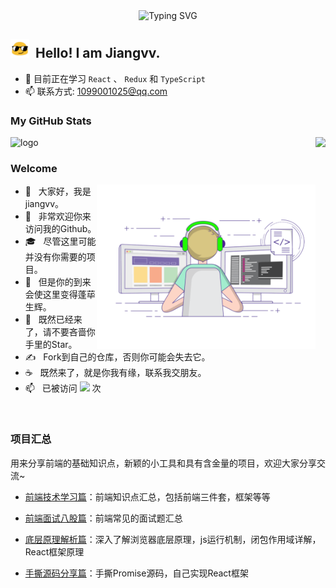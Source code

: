 <!--
**jiangwayway/jiangwayway** is a ✨ _special_ ✨ repository because its `README.md` (this file) appears on your GitHub profile.

Here are some ideas to get you started:

- 🔭 I’m currently working on ...
- 🌱 I’m currently learning ...
- 👯 I’m looking to collaborate on ...
- 🤔 I’m looking for help with ...
- 💬 Ask me about ...
- 📫 How to reach me: ...
- 😄 Pronouns: ...
- ⚡ Fun fact: ...
-->



<div align="center">
    <img src="https://readme-typing-svg.demolab.com?font=Fira+Code&pause=1000&color=024EF7&width=435&lines=热爱可抵岁月漫长！;让正确的事情持续发生！&center=true&size=27" alt="Typing SVG" height="180" />
</div>

<h2> <img src="https://raw.githubusercontent.com/jiangwayway/Pictures/refs/heads/master/dongtai.gif" width="30"/>  &nbsp;Hello! I am Jiangvv.</h2>


- 🌱 目前正在学习 `React` 、 `Redux` 和 `TypeScript`
- 📫 联系方式: 1099001025@qq.com
<h3>My GitHub Stats</h3>
<div  align="left">
    <img src="https://github-readme-stats.vercel.app/api?username=jiangwayway&show_icons=true&theme=transparent" alt="logo" height="180"/> 
    <img src="https://stats.justsong.cn/api/github?username=jiangwayway" height="180" align="right"/>
</div>

<h3>Welcome</h3>

<img align="right" alt="GIF" src="https://raw.githubusercontent.com/jiangwayway/Pictures/refs/heads/master/gif3.gif" width="350"/>
<!-- <img align="right" alt="GIF" src="https://raw.githubusercontent.com/devSouvik/devSouvik/master/gif3.gif" width="350"/> -->

- 🔭 &nbsp; 大家好，我是jiangvv。
- 🤔 &nbsp; 非常欢迎你来访问我的Github。
- 🎓 &nbsp; 尽管这里可能并没有你需要的项目。
- 💼 &nbsp; 但是你的到来会使这里变得蓬荜生辉。
- 🌱 &nbsp; 既然已经来了，请不要吝啬你手里的Star。
- ✍️ &nbsp; Fork到自己的仓库，否则你可能会失去它。
- ☕ &nbsp; 既然来了，就是你我有缘，联系我交朋友。
- 📫 &nbsp; 已被访问 <img src="https://profile-counter.glitch.me/jiangwayway/count.svg" height="20" /> 次
</br>

<h3>项目汇总</h3>
用来分享前端的基础知识点，新颖的小工具和具有含金量的项目，欢迎大家分享交流~

- [前端技术学习篇](https://github.com/jiangwayway/Web-learning)：前端知识点汇总，包括前端三件套，框架等等

- [前端面试八股篇](https://github.com/jiangwayway/Interview)：前端常见的面试题汇总

- [底层原理解析篇](https://jiangwayway.github.io/)：深入了解浏览器底层原理，js运行机制，闭包作用域详解，React框架原理

- [手撕源码分享篇](https://jiangwayway.github.io/)：手撕Promise源码，自己实现React框架
